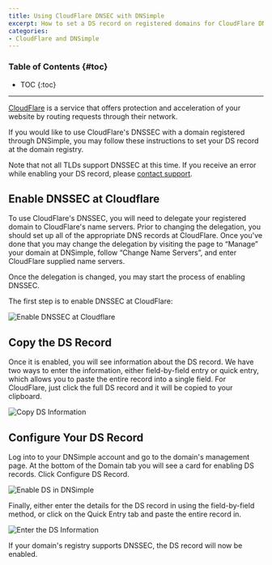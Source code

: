 ```yaml
---
title: Using CloudFlare DNSEC with DNSimple
excerpt: How to set a DS record on registered domains for CloudFlare DNSSEC.
categories:
- CloudFlare and DNSimple
---
```


### Table of Contents {#toc}

* TOC
{:toc}

---

[CloudFlare](https://www.cloudflare.com/) is a service that offers protection and acceleration of your website by routing requests through their network.

If you would like to use CloudFlare's DNSSEC with a domain registered through DNSimple, you may follow these instructions to set your DS record at the domain registry.

Note that not all TLDs support DNSSEC at this time. If you receive an error while enabling your DS record, please [contact support](https://dnsimple.com/contact).

## Enable DNSSEC at Cloudflare

To use CloudFlare's DNSSEC, you will need to delegate your registered domain to CloudFlare's name servers. Prior to changing the delegation, you should set up all of the appropriate DNS records at CloudFlare. Once you've done that you may change the delegation by visiting the page to “Manage” your domain at DNSimple, follow “Change Name Servers”, and enter CloudFlare supplied name servers.

Once the delegation is changed, you may start the process of enabling DNSSEC.

The first step is to enable DNSSEC at CloudFlare:

![Enable DNSSEC at Cloudflare](/files/cloudflare-dnssec-step1.png)

## Copy the DS Record

Once it is enabled, you will see information about the DS record. We have two ways to enter the information, either field-by-field entry or quick entry, which allows you to paste the entire record into a single field. For CloudFlare, just click the full DS record and it will be copied to your clipboard.

![Copy DS Information](/files/cloudflare-dnssec-step2.png)

## Configure Your DS Record

Log into to your DNSimple account and go to the domain's management page. At the bottom of the Domain tab you will see a card for enabling DS records. Click Configure DS Record.

![Enable DS in DNSimple](/files/dnssec-ds-record-1.png)

Finally, either enter the details for the DS record in using the field-by-field method, or click on the Quick Entry tab and paste the entire record in.

![Enter the DS Information](/files/dnssec-ds-record-2.png)

If your domain's registry supports DNSSEC, the DS record will now be enabled.
